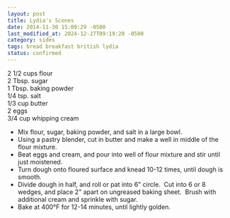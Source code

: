 ```yaml
---
layout: post
title: Lydia's Scones
date: 2014-11-30 15:09:29 -0500
last_modified_at: 2024-12-27T09:19:20 -0500
category: sides
tags: bread breakfast british lydia
status: confirmed
---
```

2 1/2 cups flour  
2 Tbsp. sugar  
1 Tbsp. baking powder  
1/4 tsp. salt  
1/3 cup butter  
2 eggs  
3/4 cup whipping cream  

 * Mix flour, sugar, baking powder, and salt in a large bowl.
 * Using a pastry blender, cut in butter and make a well in middle of the flour mixture.
 * Beat eggs and cream, and pour into well of flour mixture and stir until just moistened.
 * Turn dough onto floured surface and knead 10-12 times, until dough is smooth.
 * Divide dough in half, and roll or pat into 6" circle.  Cut into 6 or 8 wedges, and place 2" apart on ungreased baking sheet.  Brush with additional cream and sprinkle with sugar.
 * Bake at 400°F for 12-14 minutes, until lightly golden.

